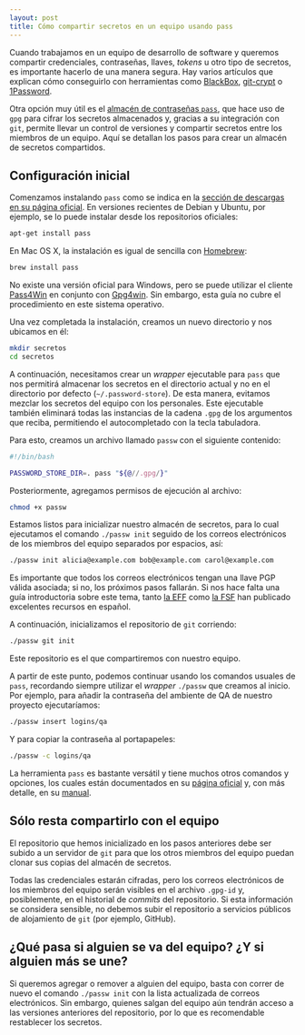 ```yaml
---
layout: post
title: Cómo compartir secretos en un equipo usando pass
---
```


Cuando trabajamos en un equipo de desarrollo de software y queremos compartir
credenciales, contraseñas, llaves, _tokens_ u otro tipo de secretos, es
importante hacerlo de una manera segura. Hay varios artículos que explican
cómo conseguirlo con herramientas como
[BlackBox](http://www.zero-one.io/blog/2015/04/14/safely-storing-passwords-and-secrets-in-your-git-repo/),
[git-crypt](http://www.twinbit.it/en/blog/storing-sensitive-data-git-repository-using-git-crypt)
o [1Password](https://blog.snap-ci.com/blog/2015/11/11/sharing-secrets-team/).

Otra opción muy útil es el
[almacén de contraseñas `pass`](http://www.passwordstore.org/), que hace uso
de `gpg` para cifrar los secretos almacenados y, gracias a su integración con
`git`, permite llevar un control de versiones y compartir secretos entre los
miembros de un equipo. Aquí se detallan los pasos para crear un almacén de
secretos compartidos.

## Configuración inicial

Comenzamos instalando `pass` como se indica en la
[sección de descargas en su página oficial](http://www.passwordstore.org/#download).
En versiones recientes de Debian y Ubuntu, por ejemplo, se lo puede instalar
desde los repositorios oficiales:

```sh
apt-get install pass
```

En Mac OS X, la instalación es igual de sencilla con
[Homebrew](http://brew.sh/):

```sh
brew install pass
```

No existe una versión oficial para Windows, pero se puede utilizar el cliente
[Pass4Win](https://github.com/mbos/Pass4Win) en conjunto con
[Gpg4win](https://www.gpg4win.org/). Sin embargo, esta guía no cubre el
procedimiento en este sistema operativo.

Una vez completada la instalación, creamos un nuevo directorio y nos ubicamos
en él:

```sh
mkdir secretos
cd secretos
```

A continuación, necesitamos crear un _wrapper_ ejecutable para `pass` que nos
permitirá almacenar los secretos en el directorio actual y no en el directorio
por defecto (`~/.password-store`). De esta manera, evitamos mezclar los secretos
del equipo con los personales. Este ejecutable también eliminará todas las
instancias de la cadena `.gpg` de los argumentos que reciba, permitiendo el
autocompletado con la tecla tabuladora.

Para esto, creamos un archivo llamado `passw` con el siguiente contenido:

```sh
#!/bin/bash

PASSWORD_STORE_DIR=. pass "${@//.gpg/}"
```

Posteriormente, agregamos permisos de ejecución al archivo:

```sh
chmod +x passw
```

Estamos listos para inicializar nuestro almacén de secretos, para lo cual
ejecutamos el comando `./passw init` seguido de los correos electrónicos de los
miembros del equipo separados por espacios, así:

```sh
./passw init alicia@example.com bob@example.com carol@example.com
```

Es importante que todos los correos electrónicos tengan una llave PGP válida
asociada; si no, los próximos pasos fallarán. Si nos hace falta una guía
introductoria sobre este tema, tanto
[la EFF](https://ssd.eff.org/es/module/como-usar-pgp-para-linux) como
[la FSF](https://emailselfdefense.fsf.org/es/) han publicado excelentes recursos
en español.

A continuación, inicializamos el repositorio de `git` corriendo:

```sh
./passw git init
```

Este repositorio es el que compartiremos con nuestro equipo.

A partir de este punto, podemos continuar usando los comandos usuales de `pass`,
recordando siempre utilizar el _wrapper_ `./passw` que creamos al inicio. Por
ejemplo, para añadir la contraseña del ambiente de QA de nuestro proyecto
ejecutaríamos:

```sh
./passw insert logins/qa
```

Y para copiar la contraseña al portapapeles:

```sh
./passw -c logins/qa
```

La herramienta `pass` es bastante versátil y tiene muchos otros comandos y
opciones, los cuales están documentados en su
[página oficial](http://www.passwordstore.org/) y, con más detalle, en su
[manual](http://git.zx2c4.com/password-store/about/).


## Sólo resta compartirlo con el equipo

El repositorio que hemos inicializado en los pasos anteriores debe ser subido a
un servidor de `git` para que los otros miembros del equipo puedan clonar sus
copias del almacén de secretos.

Todas las credenciales estarán cifradas, pero los correos electrónicos de los
miembros del equipo serán visibles en el archivo `.gpg-id` y, posiblemente, en
el historial de _commits_ del repositorio. Si esta información se considera
sensible, no debemos subir el repositorio a servicios públicos de alojamiento
de `git` (por ejemplo, GitHub).

## ¿Qué pasa si alguien se va del equipo? ¿Y si alguien más se une?

Si queremos agregar o remover a alguien del equipo, basta con correr de nuevo el
comando `./passw init` con la lista actualizada de correos electrónicos. Sin
embargo, quienes salgan del equipo aún tendrán acceso a las versiones anteriores
del repositorio, por lo que es recomendable restablecer los secretos.
